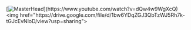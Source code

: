[![MasterHead]([https://i.pinimg.com/originals/90/ca/e0/90cae0cf9b6cded6456a336101de9fd8.jpg](https://drive.google.com/file/d/1bw6YDqZGJ3QbTzWJ5Rh7k-tGJcEvNloD/view?usp=sharing)https://drive.google.com/file/d/1bw6YDqZGJ3QbTzWJ5Rh7k-tGJcEvNloD/view?usp=sharing)](https://www.youtube.com/watch?v=dQw4w9WgXcQ)
<img href="https://drive.google.com/file/d/1bw6YDqZGJ3QbTzWJ5Rh7k-tGJcEvNloD/view?usp=sharing">
